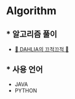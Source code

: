 # Algorithm

## * 알고리즘 풀이
 * [🌼 DAHLIA의 끄적끄적 🌼](https://dahliachoi.tistory.com/category/%F0%9F%8C%BB%20DATA%20STRUCTURE%20%26%20ALGORITHM "🌼 DAHLIA의 끄적끄적 🌼")

## * 사용 언어
  * JAVA
  * PYTHON
